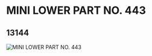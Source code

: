# MINI LOWER PART NO. 443
## 13144
![MINI LOWER PART NO. 443](https://lc-www-live-s.legocdn.com/media/bricks/5/2/6023935.jpg)